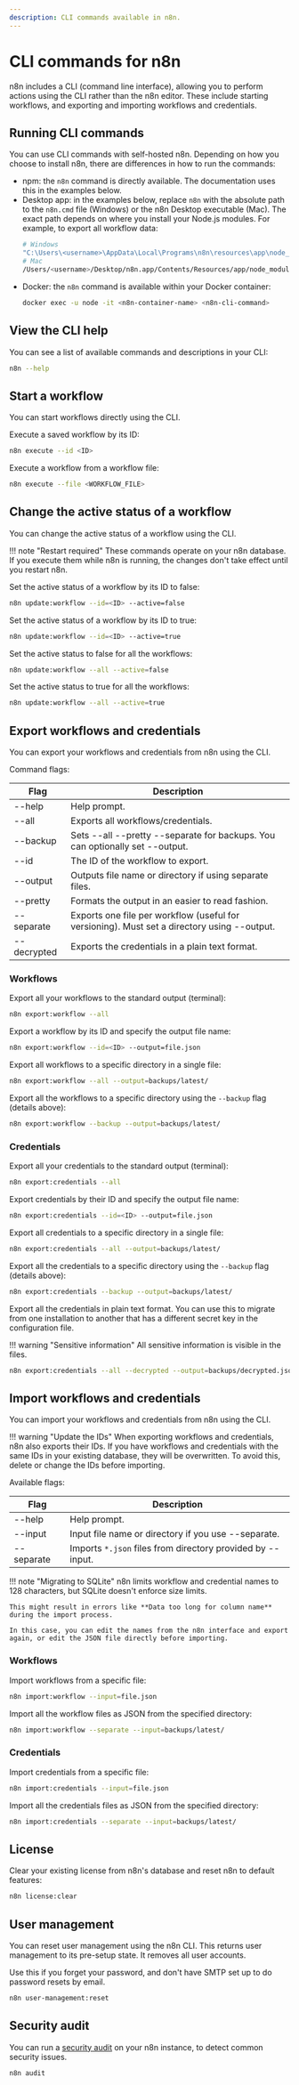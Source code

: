 ```yaml
---
description: CLI commands available in n8n.
---
```


# CLI commands for n8n

n8n includes a CLI (command line interface), allowing you to perform actions using the CLI rather than the n8n editor. These include starting workflows, and exporting and importing workflows and credentials.

## Running CLI commands

You can use CLI commands with self-hosted n8n. Depending on how you choose to install n8n, there are differences in how to run the commands:

* npm: the `n8n` command is directly available. The documentation uses this in the examples below.
* Desktop app: in the examples below, replace `n8n` with the absolute path to the `n8n.cmd` file (Windows) or the n8n Desktop executable (Mac). The exact path depends on where you install your Node.js modules. For example, to export all workflow data:
    ```sh
    # Windows
    "C:\Users\<username>\AppData\Local\Programs\n8n\resources\app\node_modules\n8n\bin\n8n.cmd" export:workflow --all
    # Mac
    /Users/<username>/Desktop/n8n.app/Contents/Resources/app/node_modules/n8n/bin/n8n export:workflow --all
    ```
* Docker: the `n8n` command is available within your Docker container:
    ```sh
    docker exec -u node -it <n8n-container-name> <n8n-cli-command>
    ```

## View the CLI help

You can see a list of available commands and descriptions in your CLI:

```bash
n8n --help
```

## Start a workflow

You can start workflows directly using the CLI.

Execute a saved workflow by its ID:

```bash
n8n execute --id <ID>
```

Execute a workflow from a workflow file:

```bash
n8n execute --file <WORKFLOW_FILE>
```

## Change the active status of a workflow

You can change the active status of a workflow using the CLI.

!!! note "Restart required"
    These commands operate on your n8n database. If you execute them
	while n8n is running, the changes don't take effect until you restart n8n.

Set the active status of a workflow by its ID to false:

```bash
n8n update:workflow --id=<ID> --active=false
```

Set the active status of a workflow by its ID to true:

```bash
n8n update:workflow --id=<ID> --active=true
```

Set the active status to false for all the workflows:

```bash
n8n update:workflow --all --active=false
```

Set the active status to true for all the workflows:

```bash
n8n update:workflow --all --active=true
```

## Export workflows and credentials

You can export your workflows and credentials from n8n using the CLI.

Command flags:

| Flag | Description |
|-------------|-------|
| --help | Help prompt. |
| --all | Exports all workflows/credentials. |
| --backup | Sets --all --pretty --separate for backups. You can optionally set --output. |
| --id | The ID of the workflow to export. |
| --output | Outputs file name or directory if using separate files. |
| --pretty | Formats the output in an easier to read fashion. |
| --separate | Exports one file per workflow (useful for versioning). Must set a directory using --output. |
| --decrypted | Exports the credentials in a plain text format. |

### Workflows

Export all your workflows to the standard output (terminal):

```bash
n8n export:workflow --all
```

Export a workflow by its ID and specify the output file name:

```bash
n8n export:workflow --id=<ID> --output=file.json
```

Export all workflows to a specific directory in a single file:

```bash
n8n export:workflow --all --output=backups/latest/
```

Export all the workflows to a specific directory using the `--backup` flag (details above):

```bash
n8n export:workflow --backup --output=backups/latest/
```

### Credentials

Export all your credentials to the standard output (terminal):

```bash
n8n export:credentials --all
```

Export credentials by their ID and specify the output file name:

```bash
n8n export:credentials --id=<ID> --output=file.json
```

Export all credentials to a specific directory in a single file:

```bash
n8n export:credentials --all --output=backups/latest/
```

Export all the credentials to a specific directory using the `--backup` flag (details above):

```bash
n8n export:credentials --backup --output=backups/latest/
```

Export all the credentials in plain text format. You can use this to migrate from one installation to another that has a different secret key in the configuration file.

!!! warning "Sensitive information"
	All sensitive information is visible in the files.

```bash
n8n export:credentials --all --decrypted --output=backups/decrypted.json
```


## Import workflows and credentials

You can import your workflows and credentials from n8n using the CLI.

!!! warning "Update the IDs"
    When exporting workflows and credentials, n8n also exports their IDs. If you have workflows and credentials with the same IDs in your existing database, they will be overwritten. To avoid this, delete or change the IDs before importing.


Available flags:

| Flag | Description |
|-------------|-------|
| --help | Help prompt. |
| --input | Input file name or directory if you use --separate. |
| --separate | Imports `*.json` files from directory provided by --input. |

!!! note "Migrating to SQLite"
    n8n limits workflow and credential names to 128 characters, but SQLite doesn't enforce size limits.

    This might result in errors like **Data too long for column name** during the import process.

    In this case, you can edit the names from the n8n interface and export again, or edit the JSON file directly before importing.



### Workflows

Import workflows from a specific file:

```bash
n8n import:workflow --input=file.json
```
Import all the workflow files as JSON from the specified directory:

```bash
n8n import:workflow --separate --input=backups/latest/
```

### Credentials

Import credentials from a specific file:

```bash
n8n import:credentials --input=file.json
```

Import all the credentials files as JSON from the specified directory:

```bash
n8n import:credentials --separate --input=backups/latest/
```

## License

Clear your existing license from n8n's database and reset n8n to default features:

```sh
n8n license:clear
```

## User management

You can reset user management using the n8n CLI. This returns user management to its pre-setup state. It removes all user accounts.

Use this if you forget your password, and don't have SMTP set up to do password resets by email.

```sh
n8n user-management:reset
```

## Security audit

You can run a [security audit](/security-audit/) on your n8n instance, to detect common security issues.

```sh
n8n audit
```
